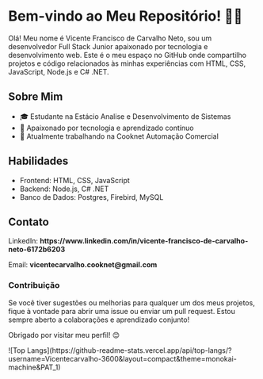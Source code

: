 <h1>Bem-vindo ao Meu Repositório! 👨‍💻</h1>

<p>Olá! Meu nome é Vicente Francisco de Carvalho Neto, sou um desenvolvedor Full Stack Junior apaixonado por tecnologia e desenvolvimento web. Este é o meu espaço no GitHub onde compartilho projetos e código relacionados às minhas experiências com HTML, CSS, JavaScript, Node.js e C# .NET. </p>

<h2>Sobre Mim</h2>
<ul>
    <li>🎓 Estudante na Estácio Analise e Desenvolvimento de Sistemas</li>
    <li>🌱 Apaixonado por tecnologia e aprendizado contínuo</li>
    <li>💼 Atualmente trabalhando na Cooknet Automação Comercial</li>
</ul>

<h2>Habilidades</h2>
<ul>
    <li>Frontend: HTML, CSS, JavaScript</li>
    <li>Backend: Node.js, C# .NET</li>
    <li>Banco de Dados: Postgres, Firebird, MySQL</li>
</ul>

<h2>Contato</h2>
<p>LinkedIn: <b>https://www.linkedin.com/in/vicente-francisco-de-carvalho-neto-6172b6203</b></p>
<p>Email: <b>vicentecarvalho.cooknet@gmail.com</b></p>
<h3>Contribuição</h3>
<p>Se você tiver sugestões ou melhorias para qualquer um dos meus projetos, fique à vontade para abrir uma issue ou enviar um pull request. Estou sempre aberto a colaborações e aprendizado conjunto!</p>

<p>Obrigado por visitar meu perfil! 😊</p>
![Top Langs](https://github-readme-stats.vercel.app/api/top-langs/?username=Vicentecarvalho-3600&layout=compact&theme=monokai-machine&PAT_1)
